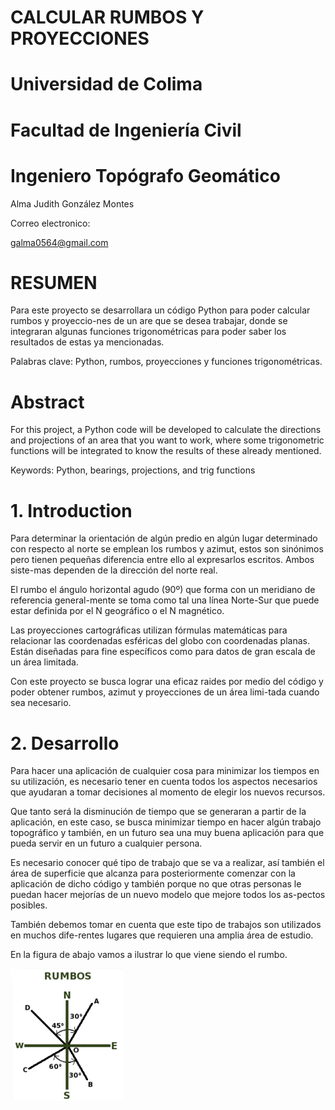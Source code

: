 # CALCULAR RUMBOS Y PROYECCIONES 
  
#  Universidad de Colima
 
# Facultad de Ingeniería Civil
 
# Ingeniero Topógrafo Geomático
  
Alma Judith González Montes 

Correo electronico:

galma0564@gmail.com 
  
# RESUMEN
  
Para este proyecto se desarrollara un código Python para poder calcular rumbos y proyeccio-nes de un are que se desea trabajar, donde se integraran algunas funciones trigonométricas para poder saber los resultados de estas ya mencionadas.
  
Palabras clave: Python, rumbos, proyecciones y funciones trigonométricas.
  
# Abstract
  
For this project, a Python code will be developed to calculate the directions and projections of an area that you want to work, where some trigonometric functions will be integrated to know the results of these already mentioned.

Keywords: Python, bearings, projections, and trig functions

# 1.	Introduction 

Para determinar la orientación de algún predio en algún lugar determinado con respecto al norte se emplean los rumbos y azimut, estos son sinónimos pero tienen pequeñas diferencia entre ello al expresarlos escritos. Ambos siste-mas dependen de la dirección del norte real.

El rumbo el ángulo horizontal agudo (90º) que forma con un meridiano de referencia general-mente se toma como tal una línea Norte-Sur que puede estar definida por el N geográfico o el N magnético.

Las proyecciones cartográficas utilizan fórmulas matemáticas para relacionar las coordenadas esféricas del globo con coordenadas planas. Están diseñadas para fine específicos como para datos de gran escala de un área limitada.

Con este proyecto se busca lograr una eficaz raides por medio del código y poder obtener rumbos, azimut y proyecciones de un área limi-tada cuando sea necesario.

# 2. 	Desarrollo

Para hacer una aplicación de cualquier cosa para minimizar los tiempos en su utilización, es necesario tener en cuenta todos los aspectos necesarios que ayudaran a tomar decisiones al momento de elegir los nuevos recursos.

Que tanto será la disminución de tiempo que se generaran a partir de la aplicación, en este caso, se busca minimizar tiempo en hacer algún trabajo topográfico y también, en un futuro sea una muy buena aplicación para que pueda servir en un futuro a cualquier persona.

Es necesario conocer qué tipo de trabajo que se va a realizar, así también el área de superficie que alcanza para posteriormente comenzar con la aplicación de dicho código y también porque no que otras personas le puedan hacer mejorías de un nuevo modelo que mejore todos los as-pectos posibles.

También debemos tomar en cuenta que este tipo de trabajos son utilizados en muchos dife-rentes lugares que requieren una amplia área de estudio.

En la figura de abajo vamos a ilustrar lo que viene siendo el rumbo.

![PalabrasdelTextoAlternativo](https://github.com/agonzalez53/ESPECIAL/blob/master/IMAGENES/1.png)






